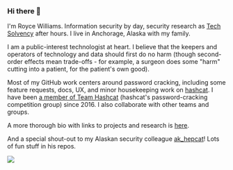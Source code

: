 ### Hi there 👋

I'm Royce Williams. Information security by day, security research as [Tech Solvency](https://www.techsolvency.com) after hours. I live in Anchorage, Alaska with my family.

I am a public-interest technologist at heart. I believe that the keepers and operators of technology and data should first do no harm (though second-order effects mean trade-offs - for example, a surgeon does some "harm" cutting into a patient, for the patient's own good).

Most of my GitHub work centers around password cracking, including some feature requests, docs, UX, and minor housekeeping work on [hashcat](https://github.com/hashcat/hashcat). I have been [a member of Team Hashcat](https://github.com/hashcat/hashcat/blob/master/docs/team.txt) (hashcat's password-cracking competition group) since 2016. I also collaborate with other teams and groups.

A more thorough bio with links to projects and research is [here](https://www.techsolvency.com/roycewilliams/).

And a special shout-out to my Alaskan security colleague [ak_hepcat](https://github.com/akhepcat)! Lots of fun stuff in his repos.

<div>
<img align="center" valign="top" src="https://github-readme-stats.vercel.app/api?username=roycewilliams&count_private=true&theme=dark&custom_title=My%20stats" > 
<!-- img align="center" valign="top" src="https://github-readme-stats.vercel.app/api/top-langs/?username=roycewilliams&layout=compact" -->
</div>
<!--
**roycewilliams/roycewilliams** is a ✨ _special_ ✨ repository because its `README.md` (this file) appears on your GitHub profile.

Here are some ideas to get you started:

- 🔭 I’m currently working on ...
- 🌱 I’m currently learning ...
- 👯 I’m looking to collaborate on ...
- 🤔 I’m looking for help with ...
- 💬 Ask me about ...
- 📫 How to reach me: ...
- 😄 Pronouns: ...
- ⚡ Fun fact: ...
-->

